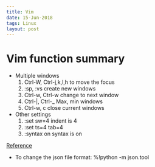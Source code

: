 ```yaml
---
title: Vim
date: 15-Jun-2018
tags: Linux 
layout: post
---
```


Vim function summary
============================

- Multiple windows
    1. Ctrl-W, Ctrl-j,k,l,h to move the focus
    2. :sp, :vs create new windows
    3. Ctrl-w, Ctrl-w change to next window
    4. Ctrl-|, Ctrl-_ Max, min windows
    5. Ctrl-w, c close current windows
- Other settings
    1. :set sw=4 indent is 4 
    2. :set ts=4 tab=4
    3. :syntax on syntax is on

[Reference](https://github.com/skywind3000/awesome-cheatsheets/blob/master/editors/vim.txt)

*  To change the json file format: %!python -m json.tool

  